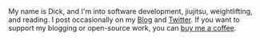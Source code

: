 My name is Dick, and I'm into software development, jiujitsu, weightlifting, and reading. I post occasionally on my [Blog](https://dick.codes) and [Twitter](https://twitter.com/d3d1rty). If you want to support my blogging or open-source work, you can [buy me a coffee](https://www.buymeacoffee.com/d3d1rty).
